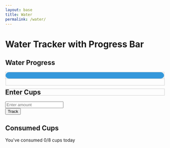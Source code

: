 ```yaml
---
layout: base
title: Water 
permalink: /water/
---
```

<html lang="en">
<head>
  <meta charset="UTF-8">
  <title>Water Tracker with Progress Bar</title>
  <style>
    .progress-bar {
      width: 100%;
      height: 20px;
      border: 1px solid #ccc;
      margin-bottom: 10px;
      font-family: 'Courier New', monospace;
      line-height: 20px;
    }
    .water-bar {
      width: 100%;
      height: 100%;
      border-radius: 10px;
      background-color: #3498db; /* Water color */
      position: relative;
      overflow: hidden;
    }
    .water-level {
      width: 0;
      height: 100%;
      background-color: #aed6f1; /* Lighter water color */
      position: absolute;
      top: 0;
      left: 0;
    }
     .binary-bar, .ascii-bar {
      width: 100%;
      height: 20px;
      border: 1px solid #ccc;
      margin-bottom: 10px;
      font-family: 'Courier New', monospace;
      line-height: 20px;
      overflow: hidden;
    }
  </style>
  <h1>Water Tracker with Progress Bar</h1>

  <div class="container">
    <div class="purple-form">
      <h2>Water Progress</h2>
      <div class="progress-bar" id="waterProgress">
        <div class="water-bar">
          <div class="water-level" id="waterLevel"></div>
      </div>
      <div class="binary-bar" id="binaryWater"></div>
      <div class="ascii-bar" id="asciiWater"></div>
      </div>
    </div>
    <div class="purple-form">
      <h2>Enter Cups</h2>
      <div class="input-section">
        <input type="number" id="waterIntake" placeholder="Enter amount">
      </div>
      <button onclick="trackWater()">Track</button>
    </div>
    <div class="purple-form">
      <h2>Consumed Cups</h2>
      <div class="counter-box">
        <div class="counter">
          <p>You've consumed <span id="cupsToday">0</span>/8 cups today</p>
        </div>
      </div>
    </div>
  </div>



  <script src="https://cdn.jsdelivr.net/npm/canvas-confetti@1.0.1"></script>
  <script>
    let totalCups = 0;
    function updateCounter() {
      const counterDisplay = document.getElementById('cupsToday');
      counterDisplay.textContent = totalCups;
      if (totalCups > 8) {
        triggerConfetti();
        totalCups = 8; // Limit the total cups to 8
      }
      // Update Binary and ASCII Progress Bars
      updateBinaryProgressBar();
      updateAsciiProgressBar();
    }
    // Function to convert a number to binary
    function toBinary(number) {
      return Number(number).toString(2);
    }
    function updateBinaryProgressBar() {
      const waterBinaryElement = document.getElementById('binaryWater');
      const waterBinary = toBinary(totalCups);
      waterBinaryElement.textContent = waterBinary;
    }
    function updateAsciiProgressBar() {
      const waterAsciiElement = document.getElementById('asciiWater');
      const waterAscii = '='.repeat(totalCups) + '>'.repeat(8 - totalCups);
      waterAsciiElement.textContent = waterAscii;
    }
    function trackWater() {
      const cupsInput = document.getElementById('waterIntake').value;
      const parsedCups = parseFloat(cupsInput);
      if (!isNaN(parsedCups) && parsedCups > 0) {
        totalCups += parsedCups;
        updateCounter();
        // Update the water progress bar
        const waterPercentage = (totalCups / 8) * 100; // Assuming 8 cups as the maximum limit
        const waterLevelElement = document.getElementById('waterLevel');
        waterLevelElement.style.width = waterPercentage + '%';
      } else {
        alert('Please enter a valid amount of water in cups.');
      }}
     function triggerConfetti() {
      confetti({
        particleCount: 100,
        spread: 70,
        origin: { y: 0.6 }
      });
    }  

  </script>
</html>


